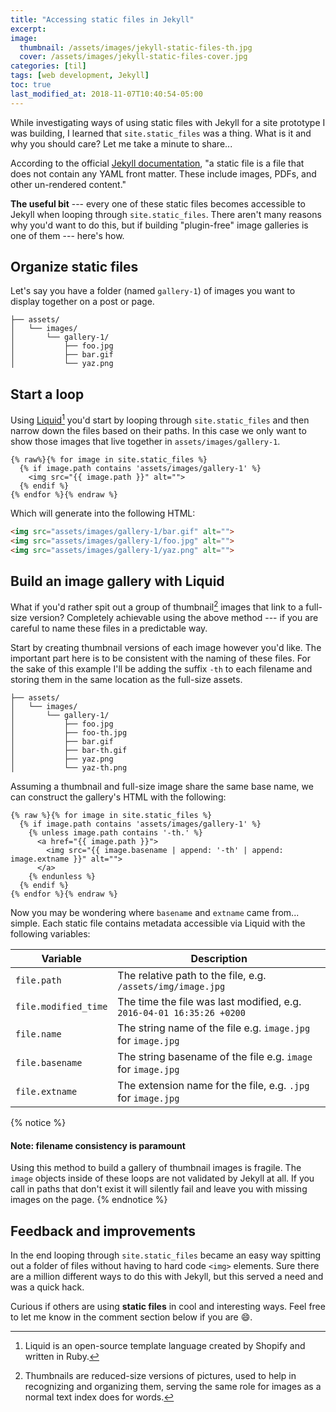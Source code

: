 ```yaml
---
title: "Accessing static files in Jekyll"
excerpt:
image:
  thumbnail: /assets/images/jekyll-static-files-th.jpg
  cover: /assets/images/jekyll-static-files-cover.jpg
categories: [til]
tags: [web development, Jekyll]
toc: true
last_modified_at: 2018-11-07T10:40:54-05:00
---
```


While investigating ways of using static files with Jekyll for a site prototype I was building, I learned that `site.static_files` was a thing. What is it and why you should care? Let me take a minute to share...

According to the official [Jekyll documentation](https://jekyllrb.com/docs/static-files/), "a static file is a file that does not contain any YAML front matter. These include images, PDFs, and other un-rendered content."

**The useful bit** --- every one of these static files becomes accessible to Jekyll when looping through `site.static_files`. There aren't many reasons why you'd want to do this, but if building "plugin-free" image galleries is one of them --- here's how.

## Organize static files

Let's say you have a folder (named `gallery-1`) of images you want to display together on a post or page.

```
├── assets/
│   └── images/
│       └── gallery-1/
│           ├── foo.jpg
│           ├── bar.gif
│           └── yaz.png
```

## Start a loop

Using [Liquid](https://shopify.github.io/liquid/)[^liquid] you'd start by looping through `site.static_files` and then narrow down the files based on their paths. In this case we only want to show those images that live together in `assets/images/gallery-1`.

[^liquid]: Liquid is an open-source template language created by Shopify and written in Ruby.

```liquid
{% raw%}{% for image in site.static_files %}
  {% if image.path contains 'assets/images/gallery-1' %}
    <img src="{{ image.path }}" alt="">
  {% endif %}
{% endfor %}{% endraw %}
```

Which will generate into the following HTML:

```html
<img src="assets/images/gallery-1/bar.gif" alt="">
<img src="assets/images/gallery-1/foo.jpg" alt="">
<img src="assets/images/gallery-1/yaz.png" alt="">
```

## Build an image gallery with Liquid

What if you'd rather spit out a group of thumbnail[^thumbnail] images that link to a full-size version? Completely achievable using the above method --- if you are careful to name these files in a predictable way.

[^thumbnail]: Thumbnails are reduced-size versions of pictures, used to help in recognizing and organizing them, serving the same role for images as a normal text index does for words. 

Start by creating thumbnail versions of each image however you'd like. The important part here is to be consistent with the naming of these files. For the sake of this example I'll be adding the suffix `-th` to each filename and storing them in the same location as the full-size assets.

```
├── assets/
│   └── images/
│       └── gallery-1/
│           ├── foo.jpg
│           ├── foo-th.jpg
│           ├── bar.gif
│           ├── bar-th.gif
│           ├── yaz.png
│           └── yaz-th.png
```

Assuming a thumbnail and full-size image share the same base name, we can construct the gallery's HTML with the following:

```liquid
{% raw %}{% for image in site.static_files %}
  {% if image.path contains 'assets/images/gallery-1' %}
    {% unless image.path contains '-th.' %}
      <a href="{{ image.path }}">
        <img src="{{ image.basename | append: '-th' | append: image.extname }}" alt="">
      </a>
    {% endunless %}
  {% endif %}
{% endfor %}{% endraw %}
```

Now you may be wondering where `basename` and `extname` came from... simple. Each static file contains metadata accessible via Liquid with the following variables:

| Variable             | Description |
| --------             | ----------- |
| `file.path`          | The relative path to the file, e.g. `/assets/img/image.jpg` |
| `file.modified_time` | The time the file was last modified, e.g. `2016-04-01 16:35:26 +0200` |
| `file.name`          | The string name of the file e.g. `image.jpg` for `image.jpg` |
| `file.basename`      | The string basename of the file e.g. `image` for `image.jpg` |
| `file.extname`       | The extension name for the file, e.g. `.jpg` for `image.jpg` |

{% notice %}
#### Note: filename consistency is paramount

Using this method to build a gallery of thumbnail images is fragile. The `image` objects inside of these loops are not validated by Jekyll at all. If you call in paths that don't exist it will silently fail and leave you with missing images on the page.
{% endnotice %}

## Feedback and improvements

In the end looping through `site.static_files` became an easy way spitting out a folder of files without having to hard code `<img>` elements.  Sure there are a million different ways to do this with Jekyll, but this served a need and was a quick hack.

Curious if others are using **static files** in cool and interesting ways. Feel free to let me know in the comment section below if you are :smile:.

